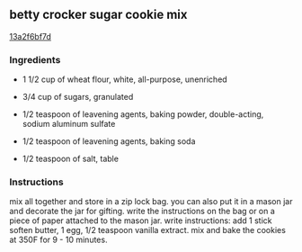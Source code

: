 ## betty crocker sugar cookie mix

[13a2f6bf7d](https://cookpad.com/us/recipes/336643-betty-crocker-sugar-cookie-mix)

### Ingredients

 - 1 1/2 cup of wheat flour, white, all-purpose, unenriched

 - 3/4 cup of sugars, granulated

 - 1/2 teaspoon of leavening agents, baking powder, double-acting, sodium aluminum sulfate

 - 1/2 teaspoon of leavening agents, baking soda

 - 1/2 teaspoon of salt, table

### Instructions

mix all together and store in a zip lock bag. you can also put it in a mason jar and decorate the jar for gifting. write the instructions on the bag or on a piece of paper attached to the mason jar. write instructions: add 1 stick soften butter, 1 egg, 1/2 teaspoon vanilla extract. mix and bake the cookies at 350F for 9 - 10 minutes.